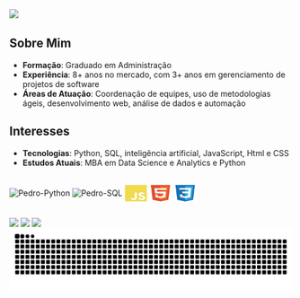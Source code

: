 <picture>
  <source
    srcset="https://github-readme-stats.vercel.app/api?username=PEDR0-MEDEIR0S&show_icons=true&theme=radical&hide=contribs,prs"
    media="(prefers-color-scheme: dark)"
  />
  <source
    srcset="https://github-readme-stats.vercel.app/api?username=PEDR0-MEDEIR0S&show_icons=true&theme=radical"
    media="(prefers-color-scheme: light), (prefers-color-scheme: no-preference)"
  />
  <img src="https://github-readme-stats.vercel.app/api?username=PEDR0-MEDEIR0S&show_icons=true" />
</picture>

## Sobre Mim

- **Formação**: Graduado em Administração
- **Experiência**: 8+ anos no mercado, com 3+ anos em gerenciamento de projetos de software
- **Áreas de Atuação**: Coordenação de equipes, uso de metodologias ágeis, desenvolvimento web, análise de dados e automação

## Interesses

- **Tecnologias**: Python, SQL, inteligência artificial, JavaScript, Html e CSS
- **Estudos Atuais**: MBA em Data Science e Analytics e Python

<div style="display: inline_block"><br>
  <img align="center" alt="Pedro-Python" height="30" width="40" src="https://cdn.jsdelivr.net/gh/devicons/devicon@latest/icons/python/python-original.svg">
  <img align="center" alt="Pedro-SQL" height="30" width="40" src="https://cdn.jsdelivr.net/gh/devicons/devicon@latest/icons/azuresqldatabase/azuresqldatabase-original.svg">
  <img align="center" alt="Pedro-Js" height="30" width="40" src="https://raw.githubusercontent.com/devicons/devicon/master/icons/javascript/javascript-plain.svg">
  <img align="center" alt="Pedro-Html" height="30" width="40" src="https://raw.githubusercontent.com/devicons/devicon/master/icons/html5/html5-original.svg">
  <img align="center" alt="Pedro-Css" height="30" width="40" src="https://raw.githubusercontent.com/devicons/devicon/master/icons/css3/css3-original.svg">
</div>
  
  ##
 
<div>
  <a href="https://www.linkedin.com/in/-pedro-medeiros/" target="_blank"><img src="https://img.shields.io/badge/-LinkedIn-%230077B5?style=for-the-badge&logo=linkedin&logoColor=white" target="_blank"></a>
  <a href="https://instagram.com/pedromedeirosgo" target="_blank"><img src="https://img.shields.io/badge/-Instagram-%23E4405F?style=for-the-badge&logo=instagram&logoColor=white" target="_blank"></a>
  <a href = "mailto:contato@pedromedeiros.com.br"><img src="https://img.shields.io/badge/-Gmail-%23333?style=for-the-badge&logo=gmail&logoColor=white" target="_blank"></a> 
  
</div>

<img src="https://raw.githubusercontent.com/PEDR0-MEDEIR0S/PEDR0-MEDEIR0S/output/snake.svg" alt="Snake animation" />
